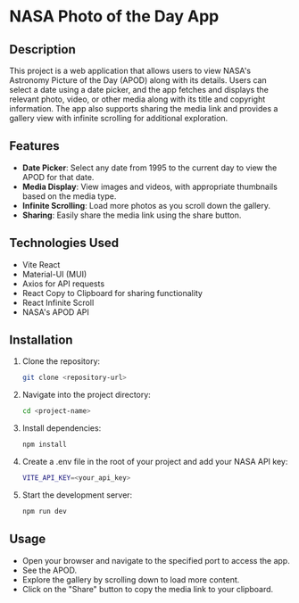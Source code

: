 # NASA Photo of the Day App

## Description

This project is a web application that allows users to view NASA's Astronomy Picture of the Day (APOD) along with its details. Users can select a date using a date picker, and the app fetches and displays the relevant photo, video, or other media along with its title and copyright information. The app also supports sharing the media link and provides a gallery view with infinite scrolling for additional exploration.

## Features

- **Date Picker**: Select any date from 1995 to the current day to view the APOD for that date.
- **Media Display**: View images and videos, with appropriate thumbnails based on the media type.
- **Infinite Scrolling**: Load more photos as you scroll down the gallery.
- **Sharing**: Easily share the media link using the share button.

## Technologies Used

- Vite React
- Material-UI (MUI)
- Axios for API requests
- React Copy to Clipboard for sharing functionality
- React Infinite Scroll 
- NASA's APOD API

## Installation

1. Clone the repository:
   ```bash
   git clone <repository-url>
2. Navigate into the project directory:
   ```bash
   cd <project-name>
3. Install dependencies:
   ```bash
   npm install
4. Create a .env file in the root of your project and add your NASA API key:
   ```bash
   VITE_API_KEY=<your_api_key>
5. Start the development server:
   ```bash
   npm run dev

## Usage
* Open your browser and navigate to the specified port to access the app.
* See the APOD.
* Explore the gallery by scrolling down to load more content.
* Click on the "Share" button to copy the media link to your clipboard.

